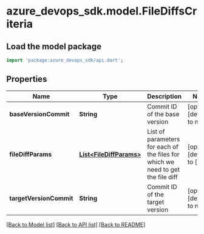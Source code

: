 # azure_devops_sdk.model.FileDiffsCriteria

## Load the model package
```dart
import 'package:azure_devops_sdk/api.dart';
```

## Properties
Name | Type | Description | Notes
------------ | ------------- | ------------- | -------------
**baseVersionCommit** | **String** | Commit ID of the base version | [optional] [default to null]
**fileDiffParams** | [**List&lt;FileDiffParams&gt;**](FileDiffParams.md) | List of parameters for each of the files for which we need to get the file diff | [optional] [default to []]
**targetVersionCommit** | **String** | Commit ID of the target version | [optional] [default to null]

[[Back to Model list]](../README.md#documentation-for-models) [[Back to API list]](../README.md#documentation-for-api-endpoints) [[Back to README]](../README.md)


